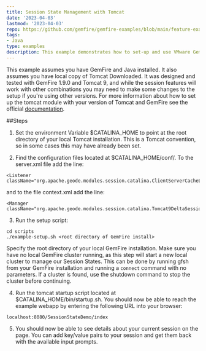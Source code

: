 ```yaml
---
title: Session State Management with Tomcat
date: '2023-04-03'
lastmod: '2023-04-03'
repo: https://github.com/gemfire/gemfire-examples/blob/main/feature-examples/sessionState
tags:
- Java
type: examples
description: This example demonstrates how to set-up and use VMware GemFire's Session Management Module for Tomcat.
---
```


This example assumes you have GemFire and Java installed. It also assumes you have local copy of Tomcat Downloaded.
It was designed and tested with GemFire 1.9.0 and Tomcat 9, and while the session features will work with other combinations
you may need to make some changes to the setup if you're using other versions. For more information about how to set up
the tomcat module with your version of Tomcat and GemFire see the official [documentation](https://docs.vmware.com/en/VMware-GemFire/9.15/gf/tools_modules-http_session_mgmt-tomcat_installing_the_module.html).


##Steps

1. Set the environment Variable $CATALINA_HOME to point at the root directory of your local Tomcat installation. This is a
   Tomcat convention, so in some cases this may have already been set.

2. Find the configuration files located at $CATALINA_HOME/conf/. To the server.xml file add the line:

  ```
<Listener className="org.apache.geode.modules.session.catalina.ClientServerCacheLifecycleListener"/>
  ```

and to the file context.xml add the line:

  ```
<Manager className="org.apache.geode.modules.session.catalina.Tomcat9DeltaSessionManager"/> 
  ```

3. Run the setup script:

  ```
  cd scripts
  ./example-setup.sh <root directory of GemFire install>
  ```

Specify the root directory of your local GemFire installation. Make sure you have no local GemFire cluster running, as this step will start
a new local cluster to manage our Session States. This can be done by running gfsh from your GemFire installation and running a `connect`
command with no parameters. If a cluster is found, use the shutdown command to stop the cluster before continuing.

4. Run the tomcat startup script located at $CATALINA_HOME/bin/startup.sh. You should now be able to reach the example webapp by entering
   the following URL into your browser:
```
localhost:8080/SessionStateDemo/index
```

5. You should now be able to see details about your current session on the page. You can add key/value pairs to your session and get them
   back with the available input prompts. 